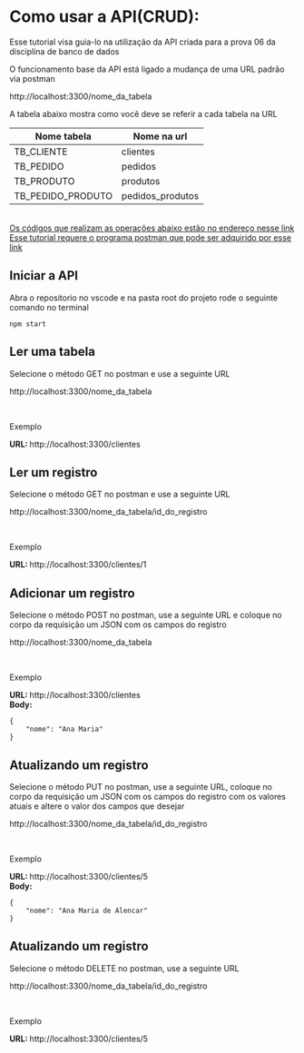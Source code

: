 <h1>Como usar a API(CRUD):</h1>
<p>Esse tutorial visa guia-lo na utilização da API criada para a prova 06 da disciplina de banco de dados</p>
<p>O funcionamento base da API está ligado a mudança de uma URL padrão via postman</p>

http://localhost:3300/nome_da_tabela

<p>A tabela abaixo mostra como você deve se referir a cada tabela na URL</p>

| Nome tabela | Nome na url |
| ------------- | ------------- |
| TB_CLIENTE  | clientes  |
| TB_PEDIDO | pedidos  |
| TB_PRODUTO | produtos  |
| TB_PEDIDO_PRODUTO | pedidos_produtos |

<br/>[Os códigos que realizam as operações abaixo estão no endereço nesse link](https://github.com/samuelfabrasil/prova-aluno-samuelfariasdeavellarbrasil/tree/master/controllers)
<br/>[Esse tutorial requere o programa postman que pode ser adquirido por esse link](https://www.postman.com/downloads/)

<h2>Iniciar a API</h2>
<p>Abra o repositorio no vscode e na pasta root do projeto rode o seguinte comando no terminal</p>

```
npm start

```

<h2>Ler uma tabela</h2>
<p>Selecione o método GET no postman e use a seguinte URL</p>
http://localhost:3300/nome_da_tabela

<br/><p>Exemplo</p>

<strong>URL: </strong>http://localhost:3300/clientes<br/>

<h2>Ler um registro</h2>
<p>Selecione o método GET no postman e use a seguinte URL</p>
http://localhost:3300/nome_da_tabela/id_do_registro

<br/><p>Exemplo</p>

<strong>URL: </strong>http://localhost:3300/clientes/1<br/>

<h2>Adicionar um registro</h2>
<p>Selecione o método POST no postman, use a seguinte URL e coloque no corpo da requisição um JSON com os campos do registro</p>
http://localhost:3300/nome_da_tabela

<br/><p>Exemplo</p>

<strong>URL: </strong>http://localhost:3300/clientes<br/>
<strong>Body:</strong>
```
{
    "nome": "Ana Maria"
}
```

<h2>Atualizando um registro</h2>
<p>Selecione o método PUT no postman, use a seguinte URL, coloque no corpo da requisição um JSON com os campos do registro com os valores atuais e altere o valor dos campos que desejar
</p>
http://localhost:3300/nome_da_tabela/id_do_registro

<br/><p>Exemplo</p>

<strong>URL: </strong>http://localhost:3300/clientes/5<br/>
<strong>Body:</strong>
```
{
    "nome": "Ana Maria de Alencar"
}
```

<h2>Atualizando um registro</h2>
<p>Selecione o método DELETE no postman, use a seguinte URL</p>
http://localhost:3300/nome_da_tabela/id_do_registro

<br/><p>Exemplo</p>

<strong>URL: </strong>http://localhost:3300/clientes/5<br/>

